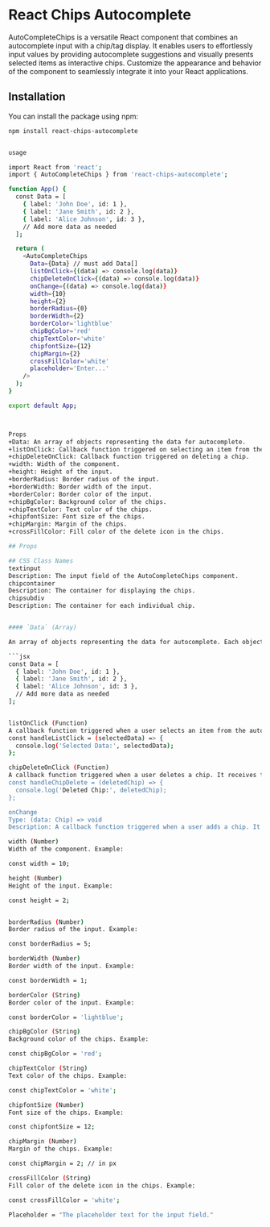 
# React Chips Autocomplete

AutoCompleteChips is a versatile React component that combines an autocomplete input with a chip/tag display. It enables users to effortlessly input values by providing autocomplete suggestions and visually presents selected items as interactive chips. Customize the appearance and behavior of the component to seamlessly integrate it into your React applications.

## Installation

You can install the package using npm:

```bash
npm install react-chips-autocomplete


usage 

import React from 'react';
import { AutoCompleteChips } from 'react-chips-autocomplete';

function App() {
  const Data = [
    { label: 'John Doe', id: 1 },
    { label: 'Jane Smith', id: 2 },
    { label: 'Alice Johnson', id: 3 },
    // Add more data as needed
  ];

  return (
    <AutoCompleteChips
      Data={Data} // must add Data[]
      listOnClick={(data) => console.log(data)}
      chipDeleteOnClick={(data) => console.log(data)}
      onChange={(data) => console.log(data)}
      width={10}
      height={2}
      borderRadius={0}
      borderWidth={2}
      borderColor='lightblue'
      chipBgColor='red'
      chipTextColor='white'
      chipfontSize={12}
      chipMargin={2}
      crossFillColor='white'
      placeholder='Enter...'
    />
  );
}

export default App;



Props
+Data: An array of objects representing the data for autocomplete.
+listOnClick: Callback function triggered on selecting an item from the autocomplete list.
+chipDeleteOnClick: Callback function triggered on deleting a chip.
+width: Width of the component.
+height: Height of the input.
+borderRadius: Border radius of the input.
+borderWidth: Border width of the input.
+borderColor: Border color of the input.
+chipBgColor: Background color of the chips.
+chipTextColor: Text color of the chips.
+chipfontSize: Font size of the chips.
+chipMargin: Margin of the chips.
+crossFillColor: Fill color of the delete icon in the chips.

## Props

## CSS Class Names
textinput
Description: The input field of the AutoCompleteChips component.
chipcontainer
Description: The container for displaying the chips.
chipsubdiv
Description: The container for each individual chip.


#### `Data` (Array)

An array of objects representing the data for autocomplete. Each object should have at least a `label` and an `id`. Example:

```jsx
const Data = [
  { label: 'John Doe', id: 1 },
  { label: 'Jane Smith', id: 2 },
  { label: 'Alice Johnson', id: 3 },
  // Add more data as needed
];


listOnClick (Function)
A callback function triggered when a user selects an item from the autocomplete list. It receives the selected data as an argument. Example:
const handleListClick = (selectedData) => {
  console.log('Selected Data:', selectedData);
};

chipDeleteOnClick (Function)
A callback function triggered when a user deletes a chip. It receives the deleted chip's data as an argument. Example:
const handleChipDelete = (deletedChip) => {
  console.log('Deleted Chip:', deletedChip);
};

onChange
Type: (data: Chip) => void
Description: A callback function triggered when a user adds a chip. It receives the added chip's data as an argument.

width (Number)
Width of the component. Example:

const width = 10;

height (Number)
Height of the input. Example:

const height = 2;


borderRadius (Number)
Border radius of the input. Example:

const borderRadius = 5;

borderWidth (Number)
Border width of the input. Example:

const borderWidth = 1;

borderColor (String)
Border color of the input. Example:

const borderColor = 'lightblue';

chipBgColor (String)
Background color of the chips. Example:

const chipBgColor = 'red';  

chipTextColor (String)
Text color of the chips. Example:

const chipTextColor = 'white';

chipfontSize (Number)
Font size of the chips. Example:

const chipfontSize = 12;

chipMargin (Number)
Margin of the chips. Example:

const chipMargin = 2; // in px

crossFillColor (String)
Fill color of the delete icon in the chips. Example:

const crossFillColor = 'white';

Placeholder = "The placeholder text for the input field."
